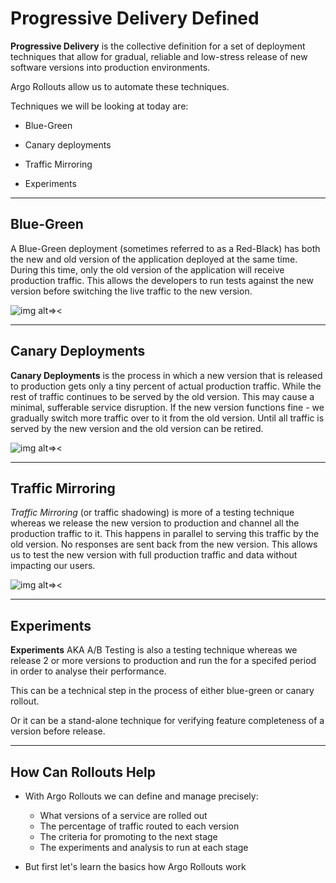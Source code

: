 # Progressive Delivery Defined

**Progressive Delivery** is the collective definition 
for a set of deployment techniques that allow for gradual,
reliable and low-stress release of new software versions into production environments.

Argo Rollouts allow us to automate these techniques.

Techniques we will be looking at today are:

- Blue-Green

- Canary deployments

- Traffic Mirroring

- Experiments
---

## Blue-Green

A Blue-Green deployment (sometimes referred to as a Red-Black) has both the new and old version of the application deployed at the same time. During this time, only the old version of the application will receive production traffic. This allows the developers to run tests against the new version before switching the live traffic to the new version.

![img alt=><](images/blue-green-deployments.png)

---

## Canary Deployments

**Canary Deployments** is the process in which a new version that is released to production gets only a tiny percent of actual production traffic. While the rest of traffic continues to be served by the old version. This may cause a minimal, sufferable service disruption. If the new version functions fine - we gradually switch more traffic over to it from the old version. Until all traffic is served by the new version and the old version can be retired.

![img alt=><](images/canary.png)

---

## Traffic Mirroring
*Traffic Mirroring* (or traffic shadowing) is more of a testing technique whereas we release the new version to production and channel all the production traffic to it.
This happens in parallel to serving this traffic by the old version. 
No responses are sent back from the new version. This allows us to test the new version with full production traffic and data without impacting our users.

![img alt=><](images/mirroring.png)

---
## Experiments

**Experiments** AKA A/B Testing is also a testing technique whereas we release 2 or more versions to production and run the for a specifed period in order to analyse their performance. 

This can be a technical step in the process of either blue-green or canary rollout. 

Or it can be a stand-alone technique for verifying feature completeness of a version before release.


---

## How Can Rollouts Help

- With Argo Rollouts we can define and manage precisely:
  -  What versions of a service are rolled out
  -  The percentage of traffic routed to each version
  -  The criteria for promoting to the next stage
  -  The experiments and analysis to run at each stage

- But first let's learn the basics how Argo Rollouts work
